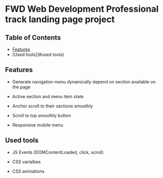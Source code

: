 # FWD Web Development Professional track landing page project

## Table of Contents

* [Features](#features)
* [Used tools](#used tools)

## Features

- Generate navigation menu dynamically depend on section available on the page

- Active section and menu item state

- Anchor scroll to their sections smoothly

- Scroll to top smoothly button

- Responsive mobile menu

## Used tools

- JS Events (DOMContentLoaded, click, scroll)

- CSS varialbes

- CSS animations